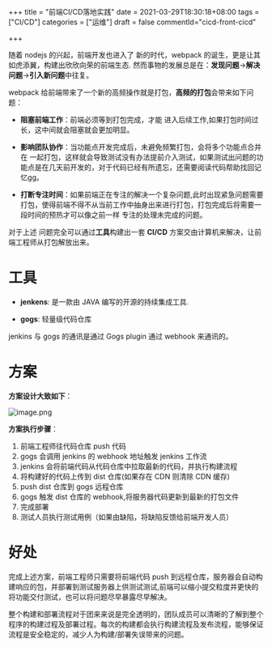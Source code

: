 +++
title = "前端CI/CD落地实践"
date = 2021-03-29T18:30:18+08:00
tags = ["CI/CD"]
categories = ["运维"]
draft = false
commentId="cicd-front-cicd"

+++

随着 nodejs 的兴起，前端开发也进入了 新的时代，webpack 的诞生，更是让其如虎添翼，构建出欣欣向荣的前端生态. 然而事物的发展总是在：**发现问题**->**解决问题**->**引入新问题**中往复。





webpack 给前端带来了一个新的高频操作就是打包，**高频的打包**会带来如下问题：



- **阻塞前端工作**：前端必须等到打包完成，才能 进入后续工作,如果打包时间过长，这中间就会阻塞就会更加明显。

- **影响团队协作**：当功能点开发完成后，未避免频繁打包，会将多个功能点合并在 一起打包，这样就会导致测试没有办法提前介入测试，如果测试出问题的功能点是在几天前开发的，对于代码已经有所遗忘，还需要阅读代码帮助找回记忆gg。

- **打断专注时间**：如果前端正在专注的解决一个复杂问题,此时出现紧急问题需要打包，使得前端不得不从当前工作中抽身出来进行打包，打包完成后将需要一段时间的预热才可以像之前一样 专注的处理未完成的问题。





对于上述 问题完全可以通过**工具**构建出一套 **CI/CD** 方案交由计算机来解决，让前端工程师从打包解放出来。



# 工具



- **jenkens**: 是一款由 JAVA 编写的开源的持续集成工具.

- **gogs**: 轻量级代码仓库





jenkins 与 gogs 的通讯是通过 Gogs plugin 通过 webhook 来通讯的。





# 方案



**方案设计大致如下**：

![image.png](https://pic.artacode.com/front-ci-cd.png)

**方案执行步骤**：


1. 前端工程师往代码仓库 push 代码
2. gogs 会调用 jenkins 的 webhook 地址触发 jenkins 工作流
3. jenkins 会将前端代码从代码仓库中拉取最新的代码，并执行构建流程
4. 将构建好的代码上传到 dist 仓库(如果存在 CDN 则清除 CDN 缓存)
5. push dist 仓库到 gogs 远程仓库
6. gogs 触发 dist 仓库的 webhook,将服务器代码更新到最新的打包文件
7. 完成部署
8. 测试人员执行测试用例（如果由缺陷，将缺陷反馈给前端开发人员）
# 好处

完成上述方案，前端工程师只需要将前端代码 push 到远程仓库，服务器会自动构建响应的包，并部署到测试服务器上供测试测试,前端可以缩小提交粒度并更快的将功能交付测试，也可以将问题尽早暴露尽早解决。  

整个构建和部署流程对于团来来说是完全透明的，团队成员可以清晰的了解到整个程序的构建过程及部署过程。每次的构建都会执行构建流程及发布流程，能够保证流程是安全稳定的，减少人为构建/部署失误带来的问题。